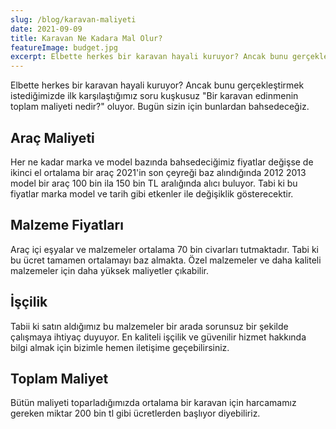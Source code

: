 ```yaml
---
slug: /blog/karavan-maliyeti
date: 2021-09-09
title: Karavan Ne Kadara Mal Olur?
featureImage: budget.jpg
excerpt: Elbette herkes bir karavan hayali kuruyor? Ancak bunu gerçekleştirmek istediğimizde ilk karşılaştığımız soru kuşkusuz "Bir karavan edinmenin toplam maliyeti nedir?" oluyor. Bugün sizin için bunlardan bahsedeceğiz.
---
```

Elbette herkes bir karavan hayali kuruyor? Ancak bunu gerçekleştirmek istediğimizde ilk karşılaştığımız soru kuşkusuz "Bir karavan edinmenin toplam maliyeti nedir?" oluyor. Bugün sizin için bunlardan bahsedeceğiz.

## Araç Maliyeti

Her ne kadar marka ve model bazında bahsedeciğimiz fiyatlar değişse de ikinci el ortalama bir araç 2021'in son çeyreği baz alındığında 2012 2013 model bir araç 100 bin ila 150 bin TL aralığında alıcı buluyor. Tabi ki bu fiyatlar marka model ve tarih gibi etkenler ile değişiklik gösterecektir.

## Malzeme Fiyatları

Araç içi eşyalar ve malzemeler ortalama 70 bin civarları tutmaktadır. Tabi ki bu ücret tamamen ortalamayı baz almakta. Özel malzemeler ve daha kaliteli malzemeler için daha yüksek maliyetler çıkabilir.

## İşçilik

Tabii ki satın aldığımız bu malzemeler bir arada sorunsuz bir şekilde çalışmaya ihtiyaç duyuyor. En kaliteli işçilik ve güvenilir hizmet hakkında bilgi almak için bizimle hemen iletişime geçebilirsiniz.

## Toplam Maliyet

Bütün maliyeti toparladığımızda ortalama bir karavan için harcamamız gereken miktar 200 bin tl gibi ücretlerden başlıyor diyebiliriz.